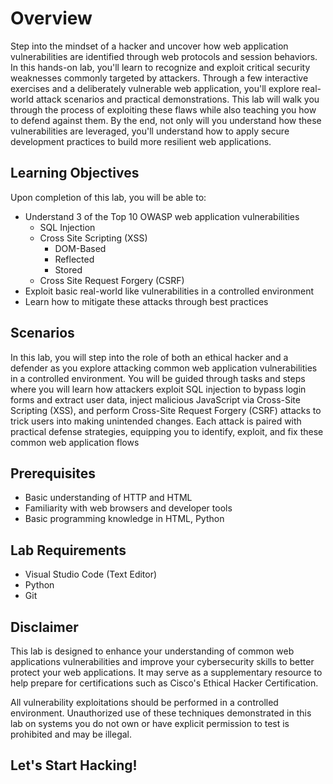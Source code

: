 # Overview
Step into the mindset of a hacker and uncover how web application vulnerabilities are identified through web protocols and session behaviors. In this hands-on lab, you'll learn to recognize and exploit critical security weaknesses commonly targeted by attackers. Through a few interactive exercises and a deliberately vulnerable web application, you'll explore real-world attack scenarios and practical demonstrations. This lab will walk you through the process of exploiting these flaws while also teaching you how to defend against them. By the end, not only will you understand how these vulnerabilities are leveraged, you'll understand how to apply secure development practices to build more resilient web applications.

## Learning Objectives
Upon completion of this lab, you will be able to:

- Understand 3 of the Top 10 OWASP web application vulnerabilities 
    - SQL Injection 
    - Cross Site Scripting (XSS)
        - DOM-Based 
        - Reflected
        - Stored
    - Cross Site Request Forgery (CSRF)
- Exploit basic real-world like vulnerabilities in a controlled environment
- Learn how to mitigate these attacks through best practices

## Scenarios
In this lab, you will step into the role of both an ethical hacker and a defender as you explore attacking common web application vulnerabilities in a controlled environment. You will be guided through tasks and steps where you will learn how attackers exploit SQL injection to bypass login forms and extract user data, inject malicious JavaScript via Cross-Site Scripting (XSS), and perform Cross-Site Request Forgery (CSRF) attacks to trick users into making unintended changes. Each attack is paired with practical defense strategies, equipping you to identify, exploit, and fix these common web application flows

## Prerequisites
- Basic understanding of HTTP and HTML
- Familiarity with web browsers and developer tools
- Basic programming knowledge in HTML, Python

## Lab Requirements
- Visual Studio Code (Text Editor)
- Python
- Git

## Disclaimer
This lab is designed to enhance your understanding of common web applications vulnerabilities and improve your cybersecurity skills to better protect your web applications. It may serve as a supplementary resource to help prepare for certifications such as Cisco's Ethical Hacker Certification.

All vulnerability exploitations should be performed in a controlled environment. Unauthorized use of these techniques demonstrated in this lab on systems you do not own or have explicit permission to test is prohibited and may be illegal. 

## Let's Start Hacking!
